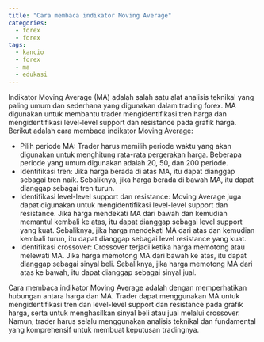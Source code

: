 ```yaml
---
title: "Cara membaca indikator Moving Average"
categories:
  - forex
  - forex
tags:
  - kancio
  - forex
  - ma
  - edukasi
---
```


Indikator Moving Average (MA) adalah salah satu alat analisis teknikal yang paling umum dan sederhana yang digunakan dalam trading forex. MA digunakan untuk membantu trader mengidentifikasi tren harga dan mengidentifikasi level-level support dan resistance pada grafik harga. Berikut adalah cara membaca indikator Moving Average:

- Pilih periode MA: Trader harus memilih periode waktu yang akan digunakan untuk menghitung rata-rata pergerakan harga. Beberapa periode yang umum digunakan adalah 20, 50, dan 200 periode.
- Identifikasi tren: Jika harga berada di atas MA, itu dapat dianggap sebagai tren naik. Sebaliknya, jika harga berada di bawah MA, itu dapat dianggap sebagai tren turun.
- Identifikasi level-level support dan resistance: Moving Average juga dapat digunakan untuk mengidentifikasi level-level support dan resistance. Jika harga mendekati MA dari bawah dan kemudian memantul kembali ke atas, itu dapat dianggap sebagai level support yang kuat. Sebaliknya, jika harga mendekati MA dari atas dan kemudian kembali turun, itu dapat dianggap sebagai level resistance yang kuat.
- Identifikasi crossover: Crossover terjadi ketika harga memotong atau melewati MA. Jika harga memotong MA dari bawah ke atas, itu dapat dianggap sebagai sinyal beli. Sebaliknya, jika harga memotong MA dari atas ke bawah, itu dapat dianggap sebagai sinyal jual.

Cara membaca indikator Moving Average adalah dengan memperhatikan hubungan antara harga dan MA. Trader dapat menggunakan MA untuk mengidentifikasi tren dan level-level support dan resistance pada grafik harga, serta untuk menghasilkan sinyal beli atau jual melalui crossover. Namun, trader harus selalu menggunakan analisis teknikal dan fundamental yang komprehensif untuk membuat keputusan tradingnya.
